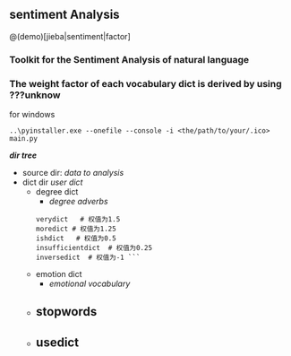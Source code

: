 ## sentiment Analysis
@(demo)[jieba|sentiment|factor]
### Toolkit for the Sentiment Analysis of natural language
### The weight factor of each vocabulary dict is derived by using ???unknow

for windows
 ```
 ..\pyinstaller.exe --onefile --console -i <the/path/to/your/.ico> main.py 
 ```


***dir tree***
-  source dir:
    *data to analysis*
- dict dir
	*user dict*
	- degree dict 
	   - *degree adverbs*
	    ```mostdict   # 权值为2
        verydict   # 权值为1.5
        moredict # 权值为1.25
        ishdict   # 权值为0.5
        insufficientdict  # 权值为0.25
        inversedict  # 权值为-1 ```
	- emotion dict
	   - *emotional vocabulary*
   - stopwords
	   - 
   - usedict
	   - 
